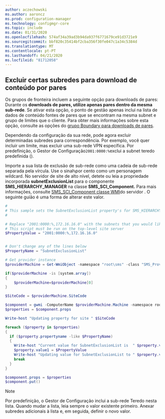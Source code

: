 ```yaml
---
author: aczechowski
ms.author: aaroncz
ms.prod: configuration-manager
ms.technology: configmgr-core
ms.topic: include
ms.date: 01/31/2020
ms.openlocfilehash: 574af34a39ad3b94da937f6771679ce91d3721e9
ms.sourcegitcommit: bbf820c35414bf2cba356f30fe047c1a34c5384d
ms.translationtype: MT
ms.contentlocale: pt-PT
ms.lasthandoff: 04/21/2020
ms.locfileid: "81712058"
---
```

## <a name="exclude-certain-subnets-for-peer-content-download"></a><a name="bkmk_subnet"></a>Excluir certas subredes para download de conteúdo por pares

<!--3555777-->

Os grupos de fronteira incluem a seguinte opção para downloads de pares: Durante os **downloads de pares, utilize apenas pares dentro da mesma sub-rede**. Se ativar esta opção, o ponto de gestão apenas inclui na lista de dados de conteúdo fontes de pares que se encontram na mesma subnet e grupo de limites que o cliente. Para obter mais informações sobre esta opção, consulte as opções do [grupo Boundary para downloads de pares](../../../../servers/deploy/configure/boundary-groups.md#bkmk_bgoptions).

Dependendo da configuração da sua rede, pode agora excluir determinadas subredes para correspondência. Por exemplo, você quer incluir um limite, mas excluir uma sub-rede VPN específica. Por predefinição, o Gestor de Configuração`2001:0000:%`exclui a subnet teredo predefinida ().

Importe a sua lista de exclusão de sub-rede como uma cadeia de sub-rede separada pela vírcula. Use o sinal`%`por cento como um personagem wildcard. No servidor de site de alto nível, detete ou leia a propriedade incorporada **subnetExclusionList** para o componente **SMS_HIERARCHY_MANAGER** na classe **SMS_SCI_Component.** Para mais informações, consulte [SMS_SCI_Component classe WMI](../../../../../develop/reference/core/servers/configure/sms_sci_component-server-wmi-class.md)do servidor . O seguinte guião é uma forma de alterar este valor.

```PowerShell
#
# This sample sets the SubnetExclusionList property's for SMS_HIERARCHY_MANAGER component for the top-level site
#

# Replace "2001:0000:%,172.16.16.0" with the subnets that you would like to exclude. It's a comma separated string.
# This script must be run on the top-level site server
$PropertyValue = "2001:0000:%,172.16.16.0"


# Don't change any of the lines below
$PropertyName = "SubnetExclusionList"

# Get provider instance
$providerMachine = Get-WmiObject -namespace "root\sms" -class "SMS_ProviderLocation"

if($providerMachine -is [system.array])
{
    $providerMachine=$providerMachine[0]
}

$SiteCode = $providerMachine.SiteCode

$component = gwmi -ComputerName $providerMachine.Machine -namespace root\sms\site_$SiteCode -query 'select comp.* from sms_sci_component comp join SMS_SCI_SiteDefinition sdef on sdef.SiteCode=comp.SiteCode where sdef.ParentSiteCode="" and comp.componentname="SMS_HIERARCHY_MANAGER"'
$properties = $component.props

Write-host "Updating property for site " $SiteCode

foreach ($property in $properties)
{
  if ($property.propertyname -like $PropertyName) 
  {
    Write-host "Current value for SubnetExclusionList is  " $property.value1
    $property.value1 = $PropertyValue
    Write-host "Updating value for SubnetExclusionList to " $property.value1
    break
  }
}

$component.props = $properties
$component.put()
```

> [!NOTE]
> Por predefinição, o Gestor de Configuração inclui a sub-rede Teredo nesta lista. Quando mudar a lista, leia sempre o valor existente primeiro. Anexar subredes adicionais à lista e, em seguida, definir o novo valor.
